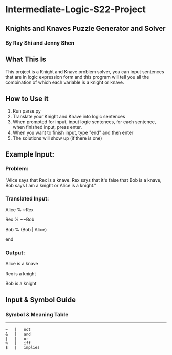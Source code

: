 # Intermediate-Logic-S22-Project
## Knights and Knaves Puzzle Generator and Solver

### By Ray Shi and Jenny Shen

## What This Is

This project is a Knight and Knave problem solver, 
you can input sentences that are in logic expression form and this 
program will tell you all the combination of which each variable
is a knight or knave.

## How to Use it 

1. Run parse.py
2. Translate your Knight and Knave into logic sentences
3. When prompted for input, input logic sentences,
for each sentence, when finished input, press enter. 
4. When you want to finish input, type "end" and then enter
5. The solutions will show up (if there is one)

## Example Input:
### Problem: 
"Alice says that Rex is a knave. Rex says that it's false 
that Bob is a knave, Bob says I am a knight or Alice is a knight."

### Translated Input: 
Alice % ~Rex

Rex % ~~Bob 

Bob % (Bob | Alice) 

end

### Output:
Alice  is a knave

Rex  is a knight

Bob  is a knight

## Input & Symbol Guide

### Symbol &  Meaning Table

-------------------
	~	|	not
	&	|	and
	|	|	or
	%	|	iff
	$	|	implies






